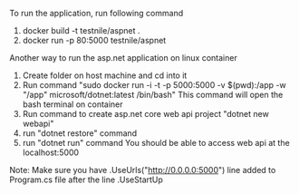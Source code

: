 To run the application, run following command 
1.  docker build -t testnile/aspnet .
2.  docker run -p 80:5000 testnile/aspnet



Another way to run the asp.net application on linux container
1. Create folder on host machine and cd into it
2. Run command 
   "sudo docker run -i -t -p 5000:5000 -v $(pwd):/app -w "/app" microsoft/dotnet:latest  /bin/bash"
This command will open the bash terminal on container
3. Run command to create asp.net core web api project
   "dotnet new webapi"
4. run "dotnet restore" command
5. run "dotnet run" command
You should be able to access web api at  the localhost:5000

Note: Make sure you have 
 .UseUrls("http://0.0.0.0:5000") 
 line added to Program.cs file after the line .UseStartUp
